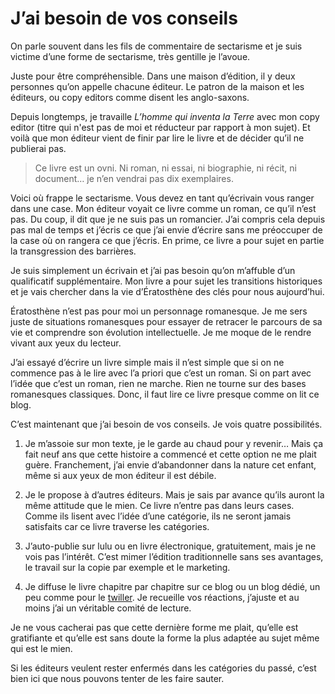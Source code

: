 # J’ai besoin de vos conseils

On parle souvent dans les fils de commentaire de sectarisme et je suis victime d’une forme de sectarisme, très gentille je l’avoue.

Juste pour être compréhensible. Dans une maison d’édition, il y deux personnes qu’on appelle chacune éditeur. Le patron de la maison et les éditeurs, ou copy editors comme disent les anglo-saxons.

Depuis longtemps, je travaille *L’homme qui inventa la Terre* avec mon copy editor (titre qui n'est pas de moi et réducteur par rapport à mon sujet). Et voilà que mon éditeur vient de finir par lire le livre et de décider qu’il ne publierai pas.

> Ce livre est un ovni. Ni roman, ni essai, ni biographie, ni récit, ni document… je n’en vendrai pas dix exemplaires.

Voici où frappe le sectarisme. Vous devez en tant qu’écrivain vous ranger dans une case. Mon éditeur voyait ce livre comme un roman, ce qu’il n’est pas. Du coup, il dit que je ne suis pas un romancier. J’ai compris cela depuis pas mal de temps et j’écris ce que j’ai envie d’écrire sans me préoccuper de la case où on rangera ce que j’écris. En prime, ce livre a pour sujet en partie la transgression des barrières.

Je suis simplement un écrivain et j’ai pas besoin qu’on m’affuble d’un qualificatif supplémentaire. Mon livre a pour sujet les transitions historiques et je vais chercher dans la vie d’Ératosthène des clés pour nous aujourd’hui.

Ératosthène n’est pas pour moi un personnage romanesque. Je me sers juste de situations romanesques pour essayer de retracer le parcours de sa vie et comprendre son évolution intellectuelle. Je me moque de le rendre vivant aux yeux du lecteur.

J’ai essayé d’écrire un livre simple mais il n’est simple que si on ne commence pas à le lire avec l’a priori que c’est un roman. Si on part avec l’idée que c’est un roman, rien ne marche. Rien ne tourne sur des bases romanesques classiques. Donc, il faut lire ce livre presque comme on lit ce blog.

C’est maintenant que j’ai besoin de vos conseils. Je vois quatre possibilités.

1. Je m’assoie sur mon texte, je le garde au chaud pour y revenir… Mais ça fait neuf ans que cette histoire a commencé et cette option ne me plait guère. Franchement, j’ai envie d’abandonner dans la nature cet enfant, même si aux yeux de mon éditeur il est débile.

2. Je le propose à d’autres éditeurs. Mais je sais par avance qu’ils auront la même attitude que le mien. Ce livre n’entre pas dans leurs cases. Comme ils lisent avec l’idée d’une catégorie, ils ne seront jamais satisfaits car ce livre traverse les catégories.

3. J’auto-publie sur lulu ou en livre électronique, gratuitement, mais je ne vois pas l’intérêt. C’est mimer l’édition traditionnelle sans ses avantages, le travail sur la copie par exemple et le marketing.

4. Je diffuse le livre chapitre par chapitre sur ce blog ou un blog dédié, un peu comme pour le [twiller](http://twiller.tcrouzet.com/). Je recueille vos réactions, j’ajuste et au moins j’ai un véritable comité de lecture.

Je ne vous cacherai pas que cette dernière forme me plait, qu’elle est gratifiante et qu’elle est sans doute la forme la plus adaptée au sujet même qui est le mien.

Si les éditeurs veulent rester enfermés dans les catégories du passé, c’est bien ici que nous pouvons tenter de les faire sauter.